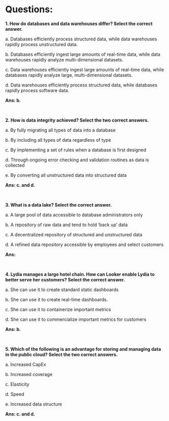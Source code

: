 # Questions:

**1. How do databases and data warehouses differ? Select the correct answer.**

a. Databases efficiently process structured data, while data warehouses rapidly process unstructured data.

b. Databases efficiently ingest large amounts of real-time data, while data warehouses rapidly analyze multi-dimensional datasets.

c. Data warehouses efficiently ingest large amounts of real-time data, while databases rapidly analyze large, multi-dimensional datasets.

d. Data warehouses efficiently process structured data, while databases rapidly process software data.

**Ans: b.**

<br/>

**2. How is data integrity achieved? Select the two correct answers.**

a. By fully migrating all types of data into a database

b. By including all types of data regardless of type

c. By implementing a set of rules when a database is first designed

d. Through ongoing error checking and validation routines as data is collected

e. By converting all unstructured data into structured data

**Ans: c. and d.**

<br/>

**3. What is a data lake? Select the correct answer.**

a. A large pool of data accessible to database administrators only

b. A repository of raw data and tend to hold ‘back up’ data

c. A decentralized repository of structured and unstructured data

d. A refined data repository accessible by employees and select customers

**Ans:** 

<br/>

**4. Lydia manages a large hotel chain. How can Looker enable Lydia to better serve her customers? Select the correct answer.**

a. She can use it to create standard static dashboards

b. She can use it to create real-time dashboards.

c. She can use it to containerize important metrics

d. She can use it to commercialize important metrics for customers

**Ans: b.**

<br/>

**5. Which of the following is an advantage for storing and managing data in the public cloud? Select the two correct answers.**

a. Increased CapEx

b. Increased coverage

c. Elasticity

d. Speed

e. Increased data structure

**Ans: c. and d.**

<br/>






